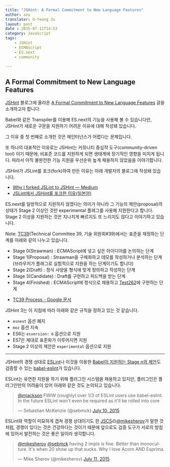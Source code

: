 ```yaml
---
title: "JSHint: A Formal Commitment to New Language Features"
author: azu
translator: U-Yeong Ju
layout: post
date : 2015-07-11T14:53
category: JavaScript
tags:
    - JSHint
    - ECMAScript
    - ES.next
    - community

---
```



## A Formal Commitment to New Language Features

[JSHint](http://jshint.com/ "JSHint, a JavaScript Code Quality Tool") 블로그에 올라온 [A Formal Commitment to New Language Features](http://jshint.com/blog/new-lang-features/ "A Formal Commitment to New Language Features") 글을 소개하고자 합니다.

Babel와 같은 Transpiler를 이용해 ES.next의 기능을 사용해 볼 수 있습니다만, 
JSHint가 새로운 구문을 지원하기 어려운 이유에 대해 작성돼 있습니다.

그 이유 중 첫 번째로 소개한 것은 메인터넌스가 어렵다는 문제입니다.

또 하나의 대표적인 이유로는 JSHint는 커뮤니티 중심적 도구(community-driven tool) 이기 때문에,
비표준 코드를 지원하게 되면 생태계에 장기적인 영향을 미치게 됩니다. 따라서 아직 불완전한 기능 지원을 우선순위 높게 채용하지 않았음을 이야기합니다.

JSHint가 JSLint를 포크(fork)하여 만든 이유는 아래 개발자의 블로그에 작성돼 있습니다.

- [Why I forked JSLint to JSHint — Medium](https://medium.com/@valueof/why-i-forked-jslint-to-jshint-73a72fd3612 "Why I forked JSLint to JSHint — Medium")
- [JSLint에서 JSHint를 포크한 이유(일본어)](http://blog.node.ws/?p=1379 "JSLint에서 JSHint를 포크한 이유(일본어)")

ES.next를 일방적으로 지원하지 않겠다는 의미가 아니라 그 기능의 제안(proposal)의 상태가 Stage 2 이상인 것만 experimental 플래그를 사용해 지원한다고 합니다. Stage 2 이상을 지원하는 것은 지나치게 빠르지도 또 느리지도 않다고 이야기하고 있습니다.

Note: [TC39](http://www.ecma-international.org/memento/TC39.htm "TC39")(Technical Committee 39, 기술 위원회#39)에서는 표준을 재정하는 단계를 아래와 같이 나누고 있습니다.

* Stage 0(Strawman) : ECMAScript에 넣고 싶은 아이디어를 논의하는 단계
* Stage 1(Proposal) : Strawman을 구체화하고 데모를 작성하거나 분석하는 단계(브라우저가 플래그로 실험적으로 지원을 하는 단계이기도 합니다)
* Stage 2(Draft) : 정식 사양을 형식에 맞게 정의하고 작성하는 단계
* Stage 3(Candidate) : Draft를 구현하고 피드백을 받는 단계
* Stage 4(Finished) : ECMAScript에 정식으로 채용하고 [Test262](https://github.com/tc39/test262 "Test262")에 구현하는 단계

- [TC39 Process - Google 문서](https://docs.google.com/document/d/1QbEE0BsO4lvl7NFTn5WXWeiEIBfaVUF7Dk0hpPpPDzU/edit?pli=1 "TC39 Process - Google 문서")

JSHint 3는 이 지침에 따라 아래와 같은 규칙을 정하고 있는 것 같습니다.

- `esnext` 옵션 폐지
- `moz` 옵션 지속
- ES6는 `esversion: 6` 옵션으로 지원
- ES7은 제대로 표준화가 이루어지면 지원
- Stage 2 이상의 제안은 `experimental` 옵션으로 지원

----

JSHint의 경쟁 상대로 [ESLint](https://github.com/eslint/eslint "ESLint")나 이것을 이용한 [Babel이 지원하는 Stage n의 제안](http://babeljs.io/blog/2015/03/31/5.0.0/ "5.0.0 Released · Babel")도 검증할 수 있는 [babel-eslint](https://github.com/babel/babel-eslint "babel-eslint")가 있습니다.

ESLint는 유연한 지원을 하기 위해 플러그인 시스템을 채용하고 있지만,
플러그인은 플러그인만의 어려움이 있어 아래와 같은 것도 논의되고 있습니다.

<blockquote class="twitter-tweet" lang="en"><p lang="en" dir="ltr"><a href="https://twitter.com/mjackson">@mjackson</a> FWIW (roughly) over 1/3 of ESLint users use babel-eslint. In the future ESLint won&#39;t even be required as it&#39;ll be rolled into core</p>&mdash; Sebastian McKenzie (@sebmck) <a href="https://twitter.com/sebmck/status/619607489252880384">July 10, 2015</a></blockquote>
<script async src="//platform.twitter.com/widgets.js" charset="utf-8"></script>

ESLint와 역할이 미묘하게 겹쳐 경쟁 상대이기도 한 [JSCS](https://github.com/jscs-dev/node-jscs "JSCS")の[@mikesherov](https://twitter.com/mikesherov "@mikesherov")가 말한 것 처럼,
경쟁이 있다는 것은 건강하다는 것이기 때문에 앞으로도 검증 도구가 서로의 방침에 있어서 발전하는 것은 좋은 일이라 생각합니다.

<blockquote class="twitter-tweet" data-conversation="none" lang="en"><p lang="en" dir="ltr"><a href="https://twitter.com/mikesherov">@mikesherov</a> <a href="https://twitter.com/sebmck">@sebmck</a> having 2 impls is fine. Better than monoculture. It&#39;s when 20 show up that sucks. Why I love Acorn AND Esprima.</p>&mdash; Mike Sherov (@mikesherov) <a href="https://twitter.com/mikesherov/status/619694583476322304">July 11, 2015</a></blockquote>
<script async src="//platform.twitter.com/widgets.js" charset="utf-8"></script>
